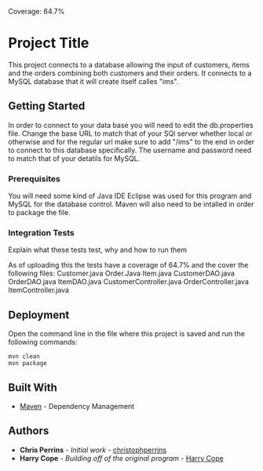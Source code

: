 Coverage: 64.7%
# Project Title

This project connects to a database allowing the input of customers, items and the orders combining both customers and their orders. It connects to a MySQL database that it will create itself calles "ims".

## Getting Started

In order to connect to your data base you will need to edit the db.properties file. Change the base URL to match that of your SQl server whether local or otherwise and for the regular url make sure to add "/ims" to the end in order to connect to this database specifically. The username and password need to match that of your detatils for MySQL.

### Prerequisites

You will need some kind of Java IDE Eclipse was used for this program and MySQL for the database control. Maven will also need to be intalled in order to package the file.

### Integration Tests 
Explain what these tests test, why and how to run them

As of uploading this the tests have a coverage of 64.7% and the cover the following files:
Customer.java
Order.Java
Item.java
CustomerDAO.java
OrderDAO.java
ItemDAO.java
CustomerController.java
OrderController.java
ItemController.java

## Deployment

Open the command line in the file where this project is saved and run the following commands:

```
mvn clean
mvn package
```

## Built With

* [Maven](https://maven.apache.org/) - Dependency Management


## Authors

* **Chris Perrins** - *Initial work* - [christophperrins](https://github.com/christophperrins)
* **Harry Cope** - *Building off of the original program* - [Harry Cope](https://github.com/HarryCope)

